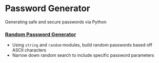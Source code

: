 # Password Generator
Generating safe and secure passwords via Python 

### [Random Password Generator](randomGenerator.ipynb)
- Using `string` and `random` modules, build random passwords based off ASCII characters 
- Narrow down random search to include specific password parameters 

